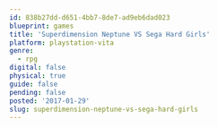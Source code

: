 ```yaml
---
id: 838b27dd-d651-4bb7-8de7-ad9eb6dad023
blueprint: games
title: 'Superdimension Neptune VS Sega Hard Girls'
platform: playstation-vita
genre:
  - rpg
digital: false
physical: true
guide: false
pending: false
posted: '2017-01-29'
slug: superdimension-neptune-vs-sega-hard-girls
---
```

